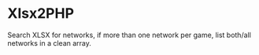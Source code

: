 # Xlsx2PHP

Search XLSX for networks, if more than one network per game, list both/all networks in a clean array. 
